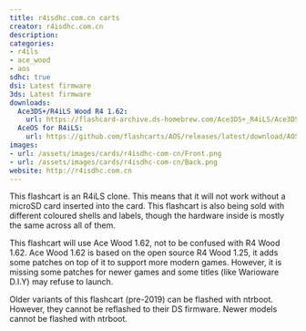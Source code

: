```yaml
---
title: r4isdhc.com.cn carts
creator: r4isdhc.com.cn
description:
categories:
- r4ils
- ace_wood
- aos
sdhc: true
dsi: Latest firmware
3ds: Latest firmware
downloads:
  Ace3DS+/R4iLS Wood R4 1.62:
    url: https://flashcard-archive.ds-homebrew.com/Ace3DS+_R4iLS/Ace3DS+_R4iLS_Wood_R4_1.62.zip
  AceOS for R4iLS:
    url: https://github.com/flashcarts/AOS/releases/latest/download/AOS_R4iLS.zip
images:
- url: /assets/images/cards/r4isdhc-com-cn/Front.png
- url: /assets/images/cards/r4isdhc-com-cn/Back.png
website: http://r4isdhc.com.cn
---
```


This flashcart is an R4iLS clone. This means that it will not work without a microSD card inserted into the card. This flashcart is also being sold with different coloured shells and labels, though the hardware inside is mostly the same across all of them.

This flashcart will use Ace Wood 1.62, not to be confused with R4 Wood 1.62. Ace Wood 1.62 is based on the open source R4 Wood 1.25, it adds some patches on top of it to support more modern games. However, it is missing some patches for newer games and some titles (like Warioware D.I.Y) may refuse to launch.

Older variants of this flashcart (pre-2019) can be flashed with ntrboot. However, they cannot be reflashed to their DS firmware. Newer models cannot be flashed with ntrboot.
